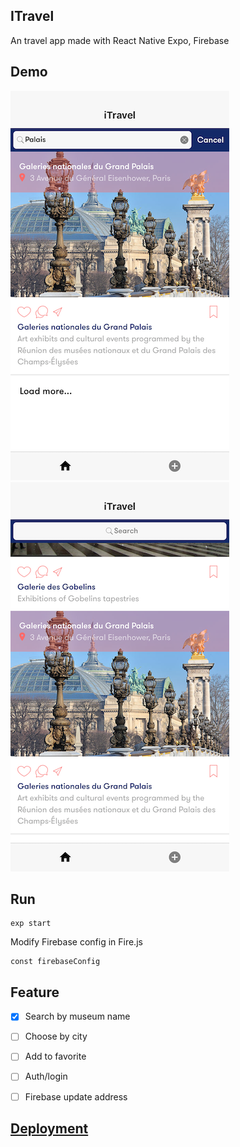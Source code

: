 ## ITravel
An travel app made with React Native Expo, Firebase

## Demo
![Screenshots 1](/screenshots/IMG-3987.png)
![Screenshots 2](/screenshots/IMG-3986.png)

## Run
```
exp start
```

Modify Firebase config in Fire.js
```
const firebaseConfig
```

## Feature

- [x] Search by museum name
- [ ] Choose by city
- [ ] Add to favorite
- [ ] Auth/login
- [ ] Firebase update address


## [Deployment](https://expo.io/@huocha/itravel)
